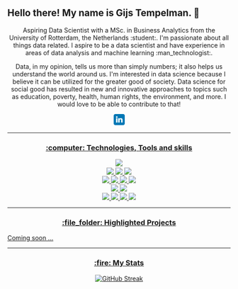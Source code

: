 <p align="center">
<h2>Hello there! My name is Gijs Tempelman. 👋</h2>
<p align="center">Aspiring Data Scientist with a MSc. in Business Analytics from the University of Rotterdam, the Netherlands :student:. I'm passionate about all things data related. I aspire to be a data scientist and have experience in areas of data analysis and machine learning :man_technologist:. 
</p>
<p align="center"> Data, in my opinion, tells us more than simply numbers; it also helps us understand the world around us. I'm interested in data science because I believe it can be utilized for the greater good of society. Data science for social good has resulted in new and innovative approaches to topics such as education, poverty, health, human rights, the environment, and more. I would love to be able to contribute to that!   </p>
<p align="center"><a href="https://www.linkedin.com/in/gijs-tempelman-640128217/"><img src="https://github.com/gijstemp/gijstemp/blob/main/linkedin.svg" height=25>
</p>
<hr>
<h3 align="center">:computer: Technologies, Tools and skills</h3>
<p align="center">
  <img src ="https://img.shields.io/badge/OS-Windows-blue&?style=flat&logo=windows&logoColor=white">
  <br />
  <img src="https://img.shields.io/badge/Code-Python-blue&?style=flat&logo=python&logoColor=white">
    <img src="https://img.shields.io/badge/Code-R-informational&?style=flat&logo=r&?logoColor=white">
  <img src="https://img.shields.io/badge/Code-MySQL-informational&?style=flat&logo=mysql&logoColor=white">
  <br />
  <img src="https://img.shields.io/badge/Python-Numpy-blue&?style=flat&logo=numpy&?logoColor=white">
  <img src="https://img.shields.io/badge/Python-Pandas-informational&?style=flat&logo=pandas&?logoColor=white">
  <img src="https://img.shields.io/badge/Python-Scikit Learn-informational&?style=flat&logo=scikitlearn&logoColor=white">
  <img src="https://img.shields.io/badge/Python-SimPy-informational&?style=flat&logo=python&logoColor=white">
  <br />
  <img src="https://img.shields.io/badge/Tableau-blue&?style=flat&logo=tableau&logoColor=white">
  <img src="https://img.shields.io/badge/Power BI-blue&?style=flat&logo=powerbi&logoColor=white">
  <br />
  <img src="https://img.shields.io/badge/Machine Learning-blue">
  <img src="https://img.shields.io/badge/Demand Forecasting-blue">
  <img src="https://img.shields.io/badge/Simulation-blue">
  <img src="https://img.shields.io/badge/Optimization-blue">
<hr>
<h3 align="center">:file_folder: Highlighted Projects</h3>
<p align="center">
</p>  

Coming soon ...
<hr>
<h3 align="center"> :fire: My Stats </h3>

<div align="center">
            
[![GitHub Streak](http://github-readme-streak-stats.herokuapp.com?user=gijstemp&theme=nightowl&hide_border=true&date_format=M%20j%5B%2C%20Y%5D)](https://git.io/streak-stats)

</div>

<div id = "badges" align="center">
  <img src="https://komarev.com/ghpvc/?username=gijstemp&style=flat-square&color=blue" alt=""/>
</div>

<!---

USE THE CODE BELOW TO ADD PROJECT HYPERLINKS.
<img src ="https://github.com/gijstemp/gijstemp/blob/main/succes.png" width=50> [Predicting start-up succes](https://github.com/gijstemp/Projects/tree/main/Python/Predicting%20start-up%20succes)

# <img src ="https://github.com/gijstemp/gijstemp/blob/main/covid.png" width=50> [Impact of COVID-19 regulations on crime](https://github.com/gijstemp/Projects/tree/main/R/Impact%20of%20COVID-19%20regulations%20on%20crime)
---> 
